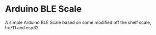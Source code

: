 # Arduino BLE Scale

A simple Arduino BLE Scale based on some modified off the shelf scale, hx711 and esp32
